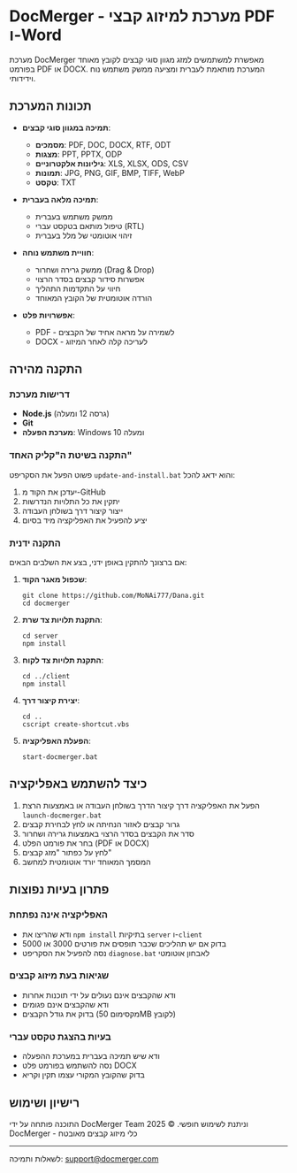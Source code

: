 # DocMerger - מערכת למיזוג קבצי PDF ו-Word

מערכת DocMerger מאפשרת למשתמשים למזג מגוון סוגי קבצים לקובץ מאוחד בפורמט PDF או DOCX.
המערכת מותאמת לעברית ומציעה ממשק משתמש נוח וידידותי.

## תכונות המערכת

- **תמיכה במגוון סוגי קבצים**:
  - **מסמכים**: PDF, DOC, DOCX, RTF, ODT
  - **מצגות**: PPT, PPTX, ODP
  - **גיליונות אלקטרוניים**: XLS, XLSX, ODS, CSV
  - **תמונות**: JPG, PNG, GIF, BMP, TIFF, WebP
  - **טקסט**: TXT

- **תמיכה מלאה בעברית**:
  - ממשק משתמש בעברית
  - טיפול מותאם בטקסט עברי (RTL)
  - זיהוי אוטומטי של מלל בעברית

- **חוויית משתמש נוחה**:
  - ממשק גרירה ושחרור (Drag & Drop)
  - אפשרות סידור קבצים בסדר הרצוי
  - חיווי על התקדמות התהליך
  - הורדה אוטומטית של הקובץ המאוחד

- **אפשרויות פלט**:
  - PDF - לשמירה על מראה אחיד של הקבצים
  - DOCX - לעריכה קלה לאחר המיזוג

## התקנה מהירה

### דרישות מערכת

- **Node.js** (גרסה 12 ומעלה)
- **Git**
- **מערכת הפעלה**: Windows 10 ומעלה

### התקנה בשיטת ה"קליק האחד"

פשוט הפעל את הסקריפט `update-and-install.bat` והוא ידאג להכל:
1. יעדכן את הקוד מ-GitHub
2. יתקין את כל התלויות הנדרשות
3. ייצור קיצור דרך בשולחן העבודה
4. יציע להפעיל את האפליקציה מיד בסיום

### התקנה ידנית

אם ברצונך להתקין באופן ידני, בצע את השלבים הבאים:

1. **שכפול מאגר הקוד**:
   ```
   git clone https://github.com/MoNAi777/Dana.git
   cd docmerger
   ```

2. **התקנת תלויות צד שרת**:
   ```
   cd server
   npm install
   ```

3. **התקנת תלויות צד לקוח**:
   ```
   cd ../client
   npm install
   ```

4. **יצירת קיצור דרך**:
   ```
   cd ..
   cscript create-shortcut.vbs
   ```

5. **הפעלת האפליקציה**:
   ```
   start-docmerger.bat
   ```

## כיצד להשתמש באפליקציה

1. הפעל את האפליקציה דרך קיצור הדרך בשולחן העבודה או באמצעות הרצת `launch-docmerger.bat`
2. גרור קבצים לאזור הנחיתה או לחץ לבחירת קבצים
3. סדר את הקבצים בסדר הרצוי באמצעות גרירה ושחרור
4. בחר את פורמט הפלט (PDF או DOCX)
5. לחץ על כפתור "מזג קבצים"
6. המסמך המאוחד יורד אוטומטית למחשב

## פתרון בעיות נפוצות

### האפליקציה אינה נפתחת

- ודא שהריצו את `npm install` בתיקיות `server` ו-`client`
- בדוק אם יש תהליכים שכבר תופסים את פורטים 3000 או 5000
- נסה להפעיל את הסקריפט `diagnose.bat` לאבחון אוטומטי

### שגיאות בעת מיזוג קבצים

- ודא שהקבצים אינם נעולים על ידי תוכנות אחרות
- ודא שהקבצים אינם פגומים
- בדוק את גודל הקבצים (מקסימום 50MB לקובץ)

### בעיות בהצגת טקסט עברי

- ודא שיש תמיכה בעברית במערכת ההפעלה
- נסה להשתמש בפורמט פלט DOCX
- בדוק שהקובץ המקורי עצמו תקין וקריא

## רישיון ושימוש

התוכנה פותחה על ידי DocMerger Team וניתנת לשימוש חופשי.
&copy; 2025 DocMerger - כלי מיזוג קבצים מאובטח

---
לשאלות ותמיכה: support@docmerger.com 